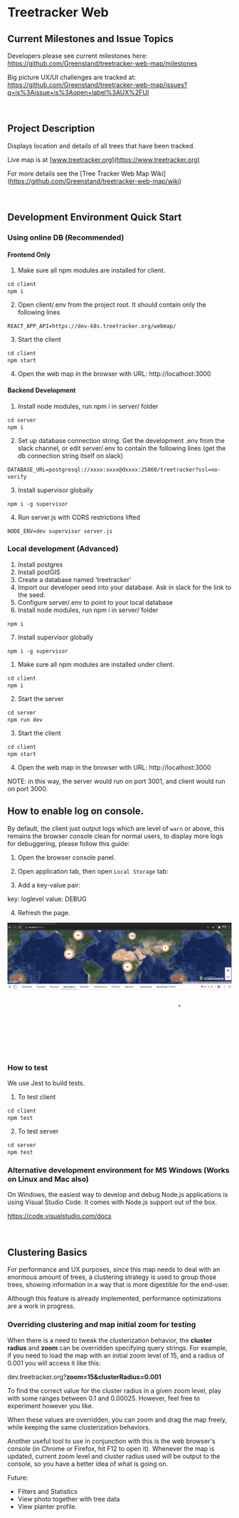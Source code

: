 # Treetracker Web

## Current Milestones and Issue Topics

Developers please see current milestones here:  
https://github.com/Greenstand/treetracker-web-map/milestones


Big picture UX/UI challenges are tracked at:  
https://github.com/Greenstand/treetracker-web-map/issues?q=is%3Aissue+is%3Aopen+label%3AUX%2FUI

&nbsp;
&nbsp;

## Project Description

Displays location and details of all trees that have been tracked.

Live map is at [www.treetracker.org](https://www.treetracker.org)

For more details see the [Tree Tracker Web Map Wiki] (https://github.com/Greenstand/treetracker-web-map/wiki)

&nbsp;
&nbsp;

## Development Environment Quick Start

### Using online DB (Recommended)

#### Frontend Only
1. Make sure all npm modules are installed for client.
```
cd client
npm i
```
2. Open client/.env from the project root.  It should contain only the following lines
```
REACT_APP_API=https://dev-k8s.treetracker.org/webmap/
```
3. Start the client
```
cd client
npm start
```
4. Open the web map in the browser with URL: http://localhost:3000

#### Backend Development
1. Install node modules, run npm i in server/ folder
```
cd server
npm i
```
2. Set up database connection string.  Get the development .env from the slack channel, or edit server/.env to contain the following lines (get the db connection string itself on slack)
```
DATABASE_URL=postgresql://xxxx:xxxx@dxxxx:25060/treetracker?ssl=no-verify
```
3. Install supervisor globally
```
npm i -g supervisor
```
4. Run server.js with CORS restrictions lifted
```
NODE_ENV=dev supervisor server.js
```

### Local development (Advanced)
1. Install postgres
2. Install postGIS
3. Create a database named 'treetracker'
4. Import our developer seed into your database.  Ask in slack for the link to the seed.
5. Configure server/.env to point to your local database
6. Install node modules, run npm i in server/ folder
```
npm i
```
7. Install supervisor globally
```
npm i -g supervisor
```

1. Make sure all npm modules are installed under client.
```
cd client
npm i
```

2. Start the server
```
cd server
npm run dev
```

3. Start the client
```
cd client
npm start
```

4. Open the web map in the browser with URL: http://localhost:3000

NOTE: in this way, the server would run on port 3001, and client would run on port 3000.

## How to enable log on console.

By default, the client just output logs which are level of `warn` or above, this remains the browser console clean for normal users, to display more logs for debuggering, please follow this guide:

1. Open the browser console panel.

2. Open application tab, then open `Local Storage` tab:

3. Add a key-value pair:

key: loglevel
value: DEBUG

4. Refresh the page.

![demo for set log](./log-demo.gif)


### How to test

We use Jest to build tests.

1. To test client
```
cd client
npm test
```

2. To test server
```
cd server
npm test
```


### Alternative development environment for MS Windows (Works on Linux and Mac also)
On Windows, the easiest way to develop and debug Node.js applications is using Visual Studio Code.
It comes with Node.js support out of the box.

https://code.visualstudio.com/docs

&nbsp;
&nbsp;


## Clustering Basics

For performance and UX purposes, since this map needs to deal with an enormous amount of trees, a clustering strategy is used to group those trees, showing information in a way that is more digestible for the end-user.

Although this feature is already implemented, performance optimizations are a work in progress.

### Overriding clustering and map initial zoom for testing

When there is a need to tweak the clusterization behavior, the **cluster radius** and **zoom** can be overridden specifying query strings.
For example, if you need to load the map with an initial zoom level of 15, and a radius of 0.001 you will access it like this:

dev.treetracker.org?**zoom=15&clusterRadius=0.001**

To find the correct value for the cluster radius in a given zoom level, play with some ranges between 0.1 and 0.00025. However, feel free to experiment however you like.

When these values are overridden, you can zoom and drag the map freely, while keeping the same clusterization behaviors.

Another useful tool to use in conjunction with this is the web browser's console (in Chrome or Firefox, hit F12 to open it). Whenever the map is updated, current zoom level and cluster radius used will be output to the console, so you have a better idea of what is going on.

Future: 
* Filters and Statistics
* View photo together with tree data
* View planter profile. 


